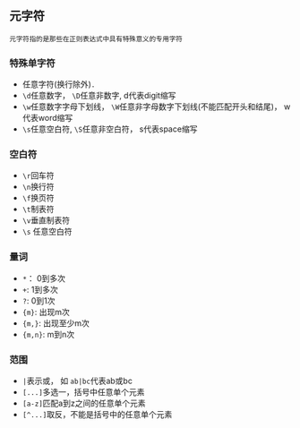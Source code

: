 ## 元字符
`元字符指的是那些在正则表达式中具有特殊意义的专用字符`

### 特殊单字符
- 任意字符(换行除外)`.`
- `\d`任意数字， `\D`任意非数字, d代表digit缩写
- `\w`任意数字字母下划线， `\W`任意非字母数字下划线(不能匹配开头和结尾)， w代表word缩写
- `\s`任意空白符, `\S`任意非空白符， s代表space缩写

### 空白符
- `\r`回车符
- `\n`换行符
- `\f`换页符
- `\t`制表符
- `\v`垂直制表符
- `\s` 任意空白符

### 量词
- `*`： 0到多次
- `+`: 1到多次
- `?`: 0到1次 
- `{m}`: 出现m次
- `{m,}`: 出现至少m次
- `{m,n}`: m到n次

### 范围
- `|`表示或， 如 `ab|bc`代表ab或bc
- `[...]`多选一，括号中任意单个元素
- `[a-z]`匹配a到z之间的任意单个元素
- `[^...]`取反，不能是括号中的任意单个元素
